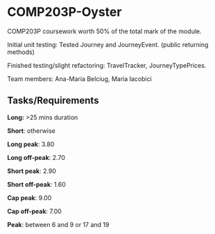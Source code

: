 # COMP203P-Oyster


COMP203P coursework worth 50% of the total mark of the module. 

Initial unit testing: Tested Journey and JourneyEvent. (public returning methods)

Finished testing/slight refactoring: TravelTracker, JourneyTypePrices. 

Team members: Ana-Maria Belciug, Maria Iacobici

## Tasks/Requirements

**Long:** >25 mins duration

**Short**: otherwise

**Long peak**: 3.80

**Long off-peak**: 2.70

**Short peak**: 2.90

**Short off-peak**: 1.60

**Cap peak**: 9.00

**Cap off-peak**: 7.00

**Peak**: between 6 and 9 or 17 and 19
